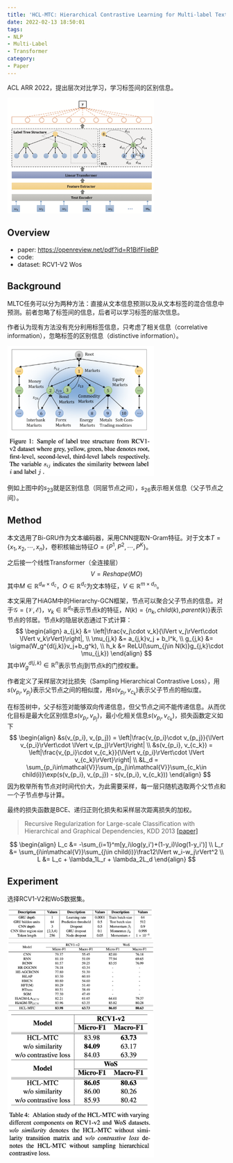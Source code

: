 ```yaml
---
title: 'HCL-MTC: Hierarchical Contrastive Learning for Multi-label Text Classification'
date: 2022-02-13 18:50:01
tags:
- NLP
- Multi-Label
- Transformer
category:
- Paper
---
```


ACL ARR 2022，提出层次对比学习，学习标签间的区别信息。

<img src="HCL-MTC-Hierarchical-Contrastive-Learning-for-Multi-label-Text-Classification/image-20220216130823448.png" alt="image-20220216130823448" style="zoom: 33%;" />

<!--more-->

## Overview

- paper: <https://openreview.net/pdf?id=R1BifFIieBP>
- code:
- dataset: RCV1-V2 Wos

## Background

MLTC任务可以分为两种方法：直接从文本信息预测以及从文本标签的混合信息中预测。前者忽略了标签间的信息，后者可以学习标签的层次信息。

作者认为现有方法没有充分利用标签信息，只考虑了相关信息（correlative information），忽略标签的区别信息（distinctive information）。

<img src="HCL-MTC-Hierarchical-Contrastive-Learning-for-Multi-label-Text-Classification/image-20220216125742229.png" alt="image-20220216125742229" style="zoom: 33%;" />

例如上图中的$s_{23}$就是区别信息（同层节点之间），$s_{26}$表示相关信息（父子节点之间）。

## Method

本文选用了Bi-GRU作为文本编码器，采用CNN提取N-Gram特征。对于文本$T=\{x_1,x_2,\cdots,x_n\}$，卷积核输出特征$O=\{P^1,P^2,\cdots,P^K\}$。

之后接一个线性Transformer（全连接层）
$$
V=Reshape(MO)
$$
其中$M\in\mathbb{R}^{d_w\times d_c}$，$O\in\mathbb{R}^{d_c}$为文本特征，$V\in\mathbb{R}^{m\times d_n}$。

本文采用了HiAGM中的Hierarchy-GCN框架，节点可以聚合父子节点的信息。对于$\mathcal{G}=(\mathcal{V},\mathcal{E})$，$v_k\in\mathbb{R}^{d_n}$表示节点k的特征，$N(k)=\{n_k,child(k),parent(k)\}$表示节点的邻居。节点k的隐层状态通过下式计算：
$$
\begin{align}
a_{j,k} &= \left|\frac{v_j\cdot v_k}{\lVert v_j\rVert\cdot \lVert v_k\rVert}\right|, \\
\mu_{j,k} &= a_{j,k}v_j + b_l^k, \\
g_{j,k} &= \sigma(W_g^{d(j,k)}v_j+b_g^k), \\
h_k &= ReLU(\sum_{j\in N(k)}g_{j,k}\cdot \mu_{j,k})
\end{align}
$$
其中$W_g^{d(j,k)}\in\mathbb{R}^n$表示节点j到节点k的门控权重。

作者定义了采样层次对比损失（Sampling Hierarchical Contrastive Loss），用$s(v_{p_i}, v_{p_j})$表示父节点之间的相似度，用$s(v_{p_i}, v_{c_k})$表示父子节点的相似度。

在标签树中，父子标签对能够双向传递信息，但父节点之间不能传递信息。从而优化目标是最大化区别信息$s(v_{p_i}, v_{p_j})$，最小化相关信息$s(v_{p_i}, v_{c_k})$，损失函数定义如下
$$
\begin{align}
&s(v_{p_i}, v_{p_j}) = \left|\frac{v_{p_i}\cdot v_{p_j}}{\lVert v_{p_i}\rVert\cdot \lVert v_{p_j}\rVert}\right| \\
&s(v_{p_i}, v_{c_k}) = \left|\frac{v_{p_i}\cdot v_{c_k}}{\lVert v_{p_i}\rVert\cdot \lVert v_{c_k}\rVert}\right| \\
&L_d = \sum_{p_i\in\mathcal{V}}\sum_{p_j\in\mathcal{V}}\sum_{c_k\in child(i)}\exp(s(v_{p_i}, v_{p_j}) - s(v_{p_i}, v_{c_k}))
\end{align}
$$
因为枚举所有节点对时间代价大，为此需要采样，每一层只随机选取两个父节点和一个子节点参与计算。

最终的损失函数是BCE、递归正则化损失和采样层次距离损失的加权。

> Recursive Regularization for Large-scale Classification with Hierarchical and Graphical Dependencies, KDD 2013 [[paper]](http://nyc.lti.cs.cmu.edu/yiming/Publications/gopal-kdd13.pdf)

$$
\begin{align}
L_c &= -\sum_{i=1}^m[y_i\log(y_i')+(1-y_i)\log(1-y_i')] \\
L_r &= \sum_{i\in\mathcal{V}}\sum_{j\in child(i)}\frac12\lVert w_i-w_j\rVert^2 \\
L &= L_c + \lambda_1L_r + \lambda_2L_d
\end{align}
$$

## Experiment

选择RCV1-V2和WoS数据集。

<img src="HCL-MTC-Hierarchical-Contrastive-Learning-for-Multi-label-Text-Classification/image-20220216134723394.png" alt="image-20220216134723394" style="zoom:33%;" />

<img src="HCL-MTC-Hierarchical-Contrastive-Learning-for-Multi-label-Text-Classification/image-20220216134756726.png" alt="image-20220216134756726" style="zoom:33%;" />

<img src="HCL-MTC-Hierarchical-Contrastive-Learning-for-Multi-label-Text-Classification/image-20220216134832562.png" alt="image-20220216134832562" style="zoom:33%;" />

